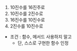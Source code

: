 1. 10진수를 16진주로
2. 10진수를 2진수로
3. 16진수를 10진수로
4. 2진수를 10진수로

- 조건 : 함수, 메서드 사용하지 말고
  - 단, 스스로 구현한 함수 인정
